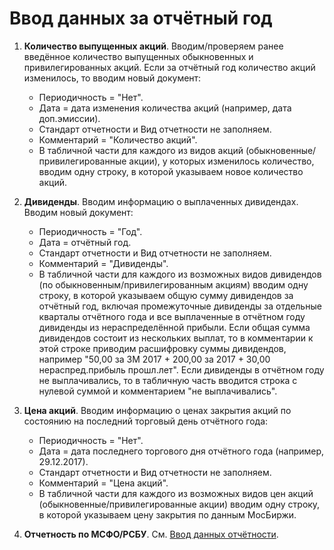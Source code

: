 # Ввод данных за отчётный год

1. **Количество выпущенных акций**. Вводим/проверяем ранее введённое количество выпущенных обыкновенных и привилегированных акций. Если за отчётный год количество акций изменилось, то вводим новый документ:
    * Периодичность = "Нет".
    * Дата = дата изменения количества акций (например, дата доп.эмиссии).
    * Стандарт отчетности и Вид отчетности не заполняем.
    * Комментарий =  "Количество акций".
    * В табличной части для каждого из видов акций (обыкновенные/привилегированные акции), у которых изменилось количество, вводим одну строку, в которой указываем новое количество акций.
    
2. **Дивиденды**. Вводим информацию о выплаченных дивидендах. Вводим новый документ:
    * Периодичность = "Год". 
    * Дата = отчётный год.
    * Стандарт отчетности и Вид отчетности не заполняем.
    * Комментарий =  "Дивиденды".
    * В табличной части для каждого из возможных видов дивидендов (по обыкновенным/привилегированным акциям) вводим одну строку, в которой указываем общую сумму дивидендов за отчётный год, включая промежуточные дивиденды за отдельные кварталы отчётного года и все выплаченные в отчётном году дивиденды из нераспределённой прибыли. Если общая сумма дивидендов состоит из нескольких выплат, то в комментарии к этой строке приводим расшифровку суммы дивидендов, например "50,00 за 3М 2017 + 200,00 за 2017 + 30,00 нераспред.прибыль прошл.лет". Если дивиденды в отчётном году не выплачивались, то в табличную часть вводится строка с нулевой суммой и комментарием "не выплачивались". 

3. **Цена акций**. Вводим информацию о ценах закрытия акций по состоянию на последний торговый день отчётного года:
    * Периодичность = "Нет".
    * Дата = дата последнего торгового дня отчётного года (например, 29.12.2017).
    * Стандарт отчетности и Вид отчетности не заполняем.
    * Комментарий =  "Цена акций".
    * В табличной части для каждого из возможных видов цен акций (обыкновенные/привилегированные акции) вводим одну строку, в которой указываем цену закрытия по данным МосБиржи.
    
4. **Отчетность по МСФО/РСБУ**. См. [Ввод данных отчётности](entering_report_data.md).